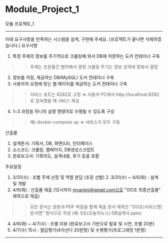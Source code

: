 # Module_Project_1
모듈 프로젝트_1


---------------------------------------------------
아래 요구사항을 만족하는 시스템을 설계, 구현해 주세요.  (프로젝트가 끝나면 삭제하겠습니다.)
요구사항
1. 특정 주제의 정보를 주기적으로 크롤링해 와서 DB에 저장하는 도커 컨테이너 구축
>   > 주제는 조원들간 협의해서 결정
>   > 크롤링 주기는 정보 성격에 맞춰서 결정 
2. 정보를 저장, 제공하는 DB(MySQL) 도커 컨테이너 구축
3. 사용자의 요청에 맞는 웹 페이지를 제공하는 도커 컨테이너 구축
>   > 서비스 포트는 8282로 고정 ⇒ 사용자 PC에서 http://localhost:8282로 접속했을 때 서비스 제공
4. 1~3 과정을 하나의 실행 명령어로 수행될 수 있도록 구성
>   > 예) docker-compose up ⇒ 서비스가 모두 구동

산출물
1. 설계문서: 기획서, DB, 화면(UI), 인터페이스
2. 소스코드: 크롤링, 웹페이지, DB생성스크립트
3. 완료보고서: 기획의도, 설계내용, 후기 등을 포함

주요일정
1. 3/31(수)           : 조별 주제 선정 및 역할 분담 (조장 선발)
2 .3/31(수) ~ 4/6(화) : 설계 및 개발
3. 4/6(화)            : 산출물 제출 (12시까지 myanjini@gmail.com으로 "OO조 최종산출물" 제목으로 제출) 
>   > 모든 문서는 원본과 PDF 파일을 함께 제출
>   > 문서 제목은 "OO조(서비스명) 문서명" 형식으로 작성 (예: 9조(오늘의뉴스) DB설계서.pptx)
4. 4/6(화) ~ 4/7(수)  : 조별 리뷰 (완료보고서 기반으로 발표 및 시연, 조별 20분)
5. 4/7(수) 15시       : 필답평가(4지선다 20문항) 및 수행평가(프로그래밍 1문항)
-----------------------------------------------------------------------------
